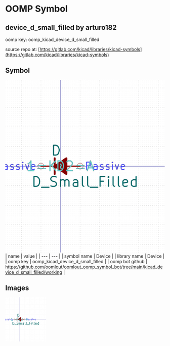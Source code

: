 # OOMP Symbol  
## device_d_small_filled  by arturo182  
  
oomp key: oomp_kicad_device_d_small_filled  
  
source repo at: [https://gitlab.com/kicad/libraries/kicad-symbols](https://gitlab.com/kicad/libraries/kicad-symbols)  
## Symbol  
  
[![working.png](working_600.png)](working.png)  
| name | value | 
| --- | --- | 
| symbol name | Device | 
| library name | Device | 
| oomp key | oomp_kicad_device_d_small_filled | 
| oomp bot github | https://github.com/oomlout/oomlout_oomp_symbol_bot/tree/main/kicad_device_d_small_filled/working | 
## Images  
  
[![working.png](working_140.png)](working.png)  
